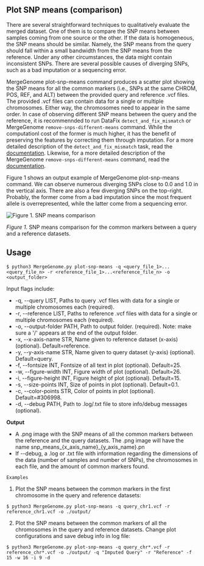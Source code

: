 ## Plot SNP means (comparison)

There are several straightforward techniques to qualitatively evaluate the merged dataset. One of them is to compare the SNP means between samples coming from one source or the other. If the data is homogeneous, the SNP means should be similar. Namely, the SNP means from the query should fall within a small bandwidth from the SNP means from the reference. Under any other circumstances, the data might contain inconsistent SNPs. There are several possible causes of diverging SNPs, such as a bad imputation or a sequencing error.

MergeGenome plot-snp-means command produces a scatter plot showing the SNP means for all the common markers (i.e., SNPs at the same CHROM, POS, REF, and ALT) between the provided query and reference .vcf files. The provided .vcf files can contain data for a single or multiple chromosomes. Either way, the chromosomes need to appear in the same order. In case of observing different SNP means between the query and the reference, it is recommennded to run DataFix `detect_and_fix_mismatch` or MergeGenome `remove-snps-different-means` command. While the computationl cost of the former is much higher, it has the benefit of preserving the features by correcting them through imputation. For a more detailed description of the `detect_and_fix_mismatch` task, read the [documentation](readmes/README_6_detect_and_fix_mismatches.md). Likewise, for a more detailed description of the MergeGenome `remove-snps-different-means` command, read the [documentation](https://github.com/AI-sandbox/merge-vcf-files/blob/main/readmes/README_12_remove_snps_different_means.md).

Figure 1 shows an output example of MergeGenome plot-snp-means command. We can observe numerous diverging SNPs close to 0.0 and 1.0 in the vertical axis. There are also a few diverging SNPs on the top-right. Probably, the former come from a bad imputation since the most frequent allele is overrepresented, while the latter come from a sequencing error.

![Figure 1. SNP means comparison](https://github.com/AI-sandbox/merge-vcf-files/blob/main/figures/snp_means_reference_and_query.png)

*Figure 1*. SNP means comparison for the common markers between a query and a reference datasets.

## Usage

```
$ python3 MergeGenome.py plot-snp-means -q <query_file_1>...<query_file_n> -r <reference_file_1>...<reference_file_n> -o <output_folder>
```

Input flags include:

* -q, --query LIST, Paths to query .vcf files with data for a single or multiple chromosomes each (required).
* -r, --reference LIST, Paths to reference .vcf files with data for a single or multiple chromosomes each (required).
* -o, --output-folder PATH, Path to output folder. (required). Note: make sure a '/' appears at the end of the output folder.
* -x, --x-axis-name STR, Name given to reference dataset (x-axis) (optional). Default=reference.
* -y, --y-axis-name STR, Name given to query dataset (y-axis) (optional). Default=query.
* -f, --fontsize INT, Fontsize of all text in plot (optional). Default=25.
* -w, --figure-width INT, Figure width of plot (optional). Default=26.
* -i, --figure-height INT, Figure height of plot (optional). Default=15.
* -s, --size-points INT, Size of points in plot (optional). Default=0.1.
* -c, --color-points STR, Color of points in plot (optional). Default=#306998.
* -d, --debug PATH, Path to .log/.txt file to store info/debug messages (optional).

**Output**

* A .png image with the SNP means of all the common markers between the reference and the query datasets. The .png image will have the name snp_means_{x_axis_name}_{y_axis_name}.pn
* If --debug, a .log or .txt file with information regarding the dimensions of the data (number of samples and number of SNPs), the chromosomes in each file, and the amount of common markers found.

`Examples`

1. Plot the SNP means between the common markers in the first chromosome in the query and reference datasets:

```
$ python3 MergeGenome.py plot-snp-means -q query_chr1.vcf -r reference_chr1.vcf -o ./output/
```

2. Plot the SNP means between the common markers of all the chromosomes in the query and reference datasets. Change plot configurations and save debug info in log file:

```
$ python3 MergeGenome.py plot-snp-means -q query_chr*.vcf -r reference_chr*.vcf -o ./output/ -q "Imputed Query" -r "Reference" -f 15 -w 16 -i 9 -d
```
